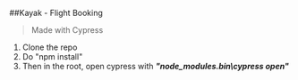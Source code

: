 ##Kayak - Flight Booking

> Made with Cypress

1. Clone the repo
2. Do "npm install"
3. Then in the root, open cypress with ***"node_modules\.bin\cypress open"*** 
